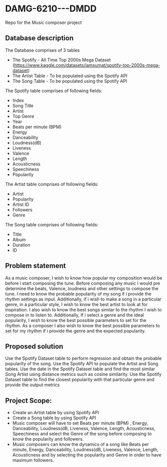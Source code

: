 # DAMG-6210---DMDD

Repo for the Music composer project

## Database description
The Database comprises of 3 tables 
- The Spotify - All Time Top 2000s Mega Dataset  (https://www.kaggle.com/datasets/iamsumat/spotify-top-2000s-mega-dataset)
- The Artist Table - To be populated using the Spotify API
- The Song Table - To be populated using the Spotify API

The Spotify table comprises of following fields:
 - Index
 - Song Title
 - Artist
 - Top Genre
 - Year
 - Beats per minute (BPM)
 - Energy
 - Danceability
 - Loudness(dB)
 - Liveness
 - Valence
 - Length
 - Acousticness
 - Speechiness
 - Popularity
 
 The Artist table comprises of following fields:
 - Artist 
 - Popularity
 - Artist ID
 - Followers
 - Genre
 
 The Song table comprises of following fields:
 - Title
 - Album
 - Duration
 - ID

## Problem statement
As a music composer, I wish to know how popular my composition would be before i start composing the tune. Before composing any music I would pre determine the beats, Valence, loudness and other settings to compose the tune. I need to know the probable popularity of my song if i provide the rhythm settings as input. Additionally, if i wish to make a song in a particular genre, in a particular style, I wish to know the best artist to look at for inspiration. I also wish to know the best songs similar to the rhythm I wish to compose in to listen to.
Additionally, If i select a genre and the ideal popularity, I wish to know the best possible parameters to set for the rhythm. As a composer I also wish to know the best possible parameters to set for my rhythm if i provide the genre and the expected popularity.

## Proposed solution 
Use the Spotify Dataset table to perform regression and obtain the probable popularity of the song. 
Use the Spotify API to populate the Artist and Song tables. 
Use the date in the Spotify Dataset table and find the most similar Song Artist using distance metrics such as cosine similarity.
Use the Spotify Dataset table to find the closest popularity with that particular genre and provide the output metrics

## Project Scope:
 - Create an Artist table by using Spotify API
 - Create a Song table by using Spotify API
 - Music composer will have to set Beats per minute (BPM) , Energy, Danceability,     Loudness(dB, Liveness, Valence, Length, Acousticness, Speechiness and select the Genre of the song before composing to know the popularity and followers.
 - Music composers can know the dynamics of a song like Beats per minute, Energy, Danceability, Loudness(dB, Liveness, Valence, Length, Acousticness and by selecting the popularity and Genre in order to have maximum followers.